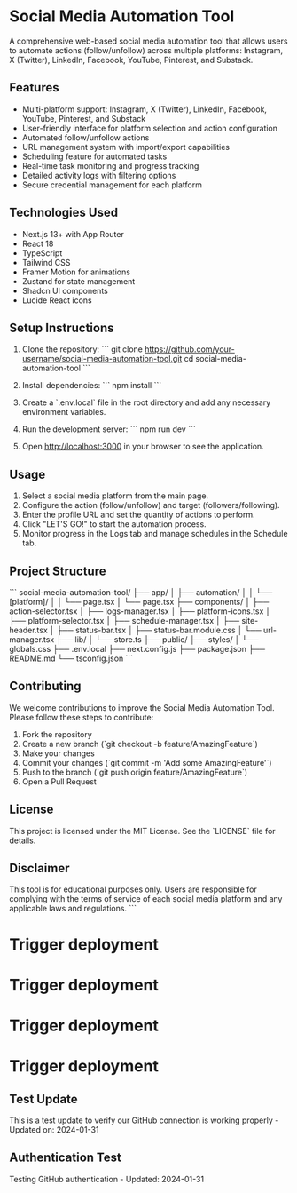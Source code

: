 # Social Media Automation Tool

A comprehensive web-based social media automation tool that allows users to automate actions (follow/unfollow) across multiple platforms: Instagram, X (Twitter), LinkedIn, Facebook, YouTube, Pinterest, and Substack.

## Features

- Multi-platform support: Instagram, X (Twitter), LinkedIn, Facebook, YouTube, Pinterest, and Substack
- User-friendly interface for platform selection and action configuration
- Automated follow/unfollow actions
- URL management system with import/export capabilities
- Scheduling feature for automated tasks
- Real-time task monitoring and progress tracking
- Detailed activity logs with filtering options
- Secure credential management for each platform

## Technologies Used

- Next.js 13+ with App Router
- React 18
- TypeScript
- Tailwind CSS
- Framer Motion for animations
- Zustand for state management
- Shadcn UI components
- Lucide React icons

## Setup Instructions

1. Clone the repository:
   \`\`\`
   git clone https://github.com/your-username/social-media-automation-tool.git
   cd social-media-automation-tool
   \`\`\`

2. Install dependencies:
   \`\`\`
   npm install
   \`\`\`

3. Create a \`.env.local\` file in the root directory and add any necessary environment variables.

4. Run the development server:
   \`\`\`
   npm run dev
   \`\`\`

5. Open [http://localhost:3000](http://localhost:3000) in your browser to see the application.

## Usage

1. Select a social media platform from the main page.
2. Configure the action (follow/unfollow) and target (followers/following).
3. Enter the profile URL and set the quantity of actions to perform.
4. Click "LET'S GO!" to start the automation process.
5. Monitor progress in the Logs tab and manage schedules in the Schedule tab.

## Project Structure

\`\`\`
social-media-automation-tool/
├── app/
│   ├── automation/
│   │   └── [platform]/
│   │       └── page.tsx
│   └── page.tsx
├── components/
│   ├── action-selector.tsx
│   ├── logs-manager.tsx
│   ├── platform-icons.tsx
│   ├── platform-selector.tsx
│   ├── schedule-manager.tsx
│   ├── site-header.tsx
│   ├── status-bar.tsx
│   ├── status-bar.module.css
│   └── url-manager.tsx
├── lib/
│   └── store.ts
├── public/
├── styles/
│   └── globals.css
├── .env.local
├── next.config.js
├── package.json
├── README.md
└── tsconfig.json
\`\`\`

## Contributing

We welcome contributions to improve the Social Media Automation Tool. Please follow these steps to contribute:

1. Fork the repository
2. Create a new branch (\`git checkout -b feature/AmazingFeature\`)
3. Make your changes
4. Commit your changes (\`git commit -m 'Add some AmazingFeature'\`)
5. Push to the branch (\`git push origin feature/AmazingFeature\`)
6. Open a Pull Request

## License

This project is licensed under the MIT License. See the \`LICENSE\` file for details.

## Disclaimer

This tool is for educational purposes only. Users are responsible for complying with the terms of service of each social media platform and any applicable laws and regulations.
\`\`\`

# Trigger deployment
# Trigger deployment
# Trigger deployment
# Trigger deployment

## Test Update
This is a test update to verify our GitHub connection is working properly - Updated on: 2024-01-31

## Authentication Test
Testing GitHub authentication - Updated: 2024-01-31
